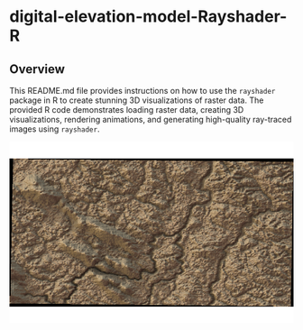 # digital-elevation-model-Rayshader-R


## Overview

This README.md file provides instructions on how to use the `rayshader` package in R to create stunning 3D visualizations of raster data. The provided R code demonstrates loading raster data, creating 3D visualizations, rendering animations, and generating high-quality ray-traced images using `rayshader`.

![Rayshader Image](https://github.com/Tomislav14/digital-elevation-model-Rayshader-R/blob/main/rayshader_croatia.png)

